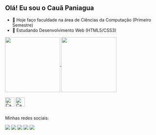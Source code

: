 ## Olá! Eu sou o Cauã Paniagua

- 🔭 Hoje faço faculdade na área de Ciências da Computação (Primeiro Semestre)
- 🌱 Estudando Desenvolvimento Web (HTML5/CSS3)

<a href="https://github.com/anuraghazra/github-readme-stats">
  <img align="center" height="180cm" src="https://github-readme-stats.vercel.app/api?username=paniaguacaua&show_icons=true&theme=dark" />
</a>
<a href="https://github.com/anuraghazra/convoychat">
  <img align="center" height="180cm" src="https://github-readme-stats.vercel.app/api/top-langs/?username=paniaguacaua&layout=compact&theme=dark" />
</a><br><br>

<div style="display: inline_block">
  <img align="center" alt="Caua-HTML5" height="30" width="30" src="https://cdn.jsdelivr.net/gh/devicons/devicon/icons/html5/html5-original.svg">
  <img align="center" alt="Caua-CSS3" height="30" width="30" src="https://cdn.jsdelivr.net/gh/devicons/devicon/icons/css3/css3-original.svg"> 
</div>

##     
<p>Minhas redes sociais:</p>
<div>
  <a href="https://www.instagram.com/caua_paniagua/" target="_black"><img src="https://img.shields.io/badge/Instagram-E4405F?style=for-the-badge&logo=instagram&logoColor=white"></a>
  <a href="https://www.twitch.tv/paniaguacaua" target="_black"><img src="https://img.shields.io/badge/Twitch-9146FF?style=for-the-badge&logo=twitch&logoColor=white"></a>
  <a href="https://discord.com/invite/cLsP#4546" target="_black"><img src="https://img.shields.io/badge/Discord-7289DA?style=for-the-badge&logo=discord&logoColor=white"></a>
  <a href="mailto:paniaguacaua@gmail.com" target="_black"><img src="https://img.shields.io/badge/Gmail-D14836?style=for-the-badge&logo=gmail&logoColor=white"></a>
  <a href="https://www.linkedin.com/in/paniaguacaua" target="_black"><img src="https://img.shields.io/badge/LinkedIn-0077B5?style=for-the-badge&logo=linkedin&logoColor=white"></a>
</div>
